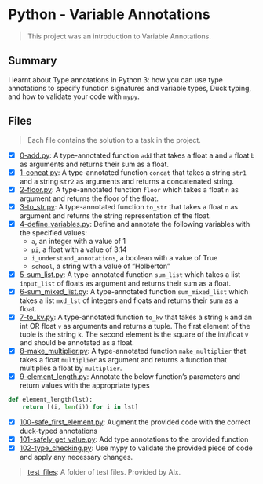 # Python - Variable Annotations

> This project was an introduction to Variable Annotations.

## Summary

I learnt about Type annotations in Python 3: how you can use type annotations to specify function signatures and variable types, Duck typing, and how to validate your code with `mypy`.

## Files

> Each file contains the solution to a task in the project.

- [x] [0-add.py](https://github.com/Ebube-Ochemba/alx-backend-python/blob/main/0x00-python_variable_annotations/0-add.py): A type-annotated function `add` that takes a float a and `a` float `b` as arguments and returns their sum as a float.
- [x] [1-concat.py](https://github.com/Ebube-Ochemba/alx-backend-python/blob/main/0x00-python_variable_annotations/1-concat.py): A type-annotated function `concat` that takes a string `str1` and a string `str2` as arguments and returns a concatenated string.
- [x] [2-floor.py](https://github.com/Ebube-Ochemba/alx-backend-python/blob/main/0x00-python_variable_annotations/2-floor.py): A type-annotated function `floor` which takes a float `n` as argument and returns the floor of the float.
- [x] [3-to_str.py](https://github.com/Ebube-Ochemba/alx-backend-python/blob/main/0x00-python_variable_annotations/3-to_str.py): A type-annotated function `to_str` that takes a float `n` as argument and returns the string representation of the float.
- [x] [4-define_variables.py](https://github.com/Ebube-Ochemba/alx-backend-python/blob/main/0x00-python_variable_annotations/4-define_variables.py): Define and annotate the following variables with the specified values:
  - `a`, an integer with a value of 1
  - `pi`, a float with a value of 3.14
  - `i_understand_annotations`, a boolean with a value of True
  - `school`, a string with a value of “Holberton”
- [x] [5-sum_list.py](https://github.com/Ebube-Ochemba/alx-backend-python/blob/main/0x00-python_variable_annotations/5-sum_list.py): A type-annotated function `sum_list` which takes a list `input_list` of floats as argument and returns their sum as a float.
- [x] [6-sum_mixed_list.py](https://github.com/Ebube-Ochemba/alx-backend-python/blob/main/0x00-python_variable_annotations/6-sum_mixed_list.py): A type-annotated function `sum_mixed_list` which takes a list `mxd_lst` of integers and floats and returns their sum as a float.
- [x] [7-to_kv.py](https://github.com/Ebube-Ochemba/alx-backend-python/blob/main/0x00-python_variable_annotations/7-to_kv.py): A type-annotated function `to_kv` that takes a string `k` and an int OR float `v` as arguments and returns a tuple. The first element of the tuple is the string `k`. The second element is the square of the int/float `v` and should be annotated as a float.
- [x] [8-make_multiplier.py](https://github.com/Ebube-Ochemba/alx-backend-python/blob/main/0x00-python_variable_annotations/8-make_multiplier.py): A type-annotated function `make_multiplier` that takes a float `multiplier` as argument and returns a function that multiplies a float by `multiplier`.
- [x] [9-element_length.py](https://github.com/Ebube-Ochemba/alx-backend-python/blob/main/0x00-python_variable_annotations/9-element_length.py): Annotate the below function’s parameters and return values with the appropriate types
```py
def element_length(lst):
    return [(i, len(i)) for i in lst]
```
- [x] [100-safe_first_element.py](https://github.com/Ebube-Ochemba/alx-backend-python/blob/main/0x00-python_variable_annotations/100-safe_first_element.py): Augment the provided code with the correct duck-typed annotations
- [x] [101-safely_get_value.py](https://github.com/Ebube-Ochemba/alx-backend-python/blob/main/0x00-python_variable_annotations/101-safely_get_value.py): Add type annotations to the provided function
- [x] [102-type_checking.py](https://github.com/Ebube-Ochemba/alx-backend-python/blob/main/0x00-python_variable_annotations/102-type_checking.py): Use mypy to validate the provided piece of code and apply any necessary changes.

> [test_files](./test_files): A folder of test files. Provided by Alx.
